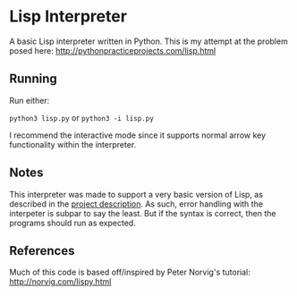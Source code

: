 # Lisp Interpreter
A basic Lisp interpreter written in Python. This is my attempt at the problem posed here: http://pythonpracticeprojects.com/lisp.html

## Running
Run either:

`python3 lisp.py`
or 
`python3 -i lisp.py`

I recommend the interactive mode since it supports normal arrow key functionality within the interpreter.

## Notes
This interpreter was made to support a very basic version of Lisp, as described in the [project description](http://pythonpracticeprojects.com/lisp.html). As such, error handling with the interpeter is subpar to say the least. But if the syntax is correct, then the programs should run as expected. 

## References
Much of this code is based off/inspired by Peter Norvig's tutorial:
http://norvig.com/lispy.html
